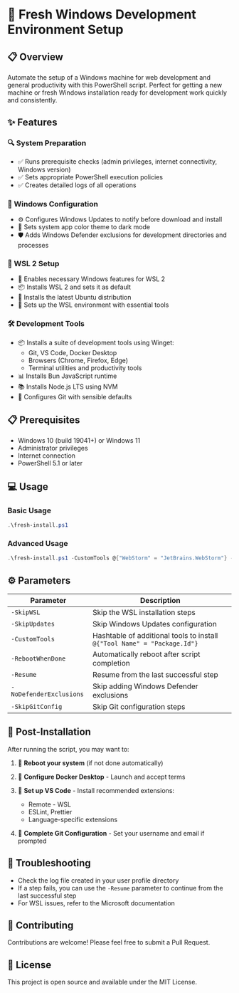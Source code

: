 # 🚀 Fresh Windows Development Environment Setup

## 📋 Overview
Automate the setup of a Windows machine for web development and general productivity with this PowerShell script. Perfect for getting a new machine or fresh Windows installation ready for development work quickly and consistently.

## ✨ Features

### 🔍 System Preparation
- ✅ Runs prerequisite checks (admin privileges, internet connectivity, Windows version)
- ✅ Sets appropriate PowerShell execution policies
- ✅ Creates detailed logs of all operations

### 🔄 Windows Configuration
- ⚙️ Configures Windows Updates to notify before download and install
- 🌙 Sets system app color theme to dark mode
- 🛡️ Adds Windows Defender exclusions for development directories and processes

### 🐧 WSL 2 Setup
- 🔌 Enables necessary Windows features for WSL 2
- 📦 Installs WSL 2 and sets it as default
- 🐧 Installs the latest Ubuntu distribution
- 🔧 Sets up the WSL environment with essential tools

### 🛠️ Development Tools
- 📦 Installs a suite of development tools using Winget:
  - Git, VS Code, Docker Desktop
  - Browsers (Chrome, Firefox, Edge)
  - Terminal utilities and productivity tools
- 📊 Installs Bun JavaScript runtime
- 📚 Installs Node.js LTS using NVM
- 🔄 Configures Git with sensible defaults

## 📋 Prerequisites
- Windows 10 (build 19041+) or Windows 11
- Administrator privileges
- Internet connection
- PowerShell 5.1 or later

## 💻 Usage

### Basic Usage
```powershell
.\fresh-install.ps1
```

### Advanced Usage
```powershell
.\fresh-install.ps1 -CustomTools @{"WebStorm" = "JetBrains.WebStorm"} -RebootWhenDone
```

## ⚙️ Parameters

| Parameter | Description |
|-----------|-------------|
| `-SkipWSL` | Skip the WSL installation steps |
| `-SkipUpdates` | Skip Windows Updates configuration |
| `-CustomTools` | Hashtable of additional tools to install `@{"Tool Name" = "Package.Id"}` |
| `-RebootWhenDone` | Automatically reboot after script completion |
| `-Resume` | Resume from the last successful step |
| `-NoDefenderExclusions` | Skip adding Windows Defender exclusions |
| `-SkipGitConfig` | Skip Git configuration steps |

## 📝 Post-Installation
After running the script, you may want to:

1. 🔄 **Reboot your system** (if not done automatically)
2. 🐳 **Configure Docker Desktop** - Launch and accept terms
3. 📝 **Set up VS Code** - Install recommended extensions:
   - Remote - WSL
   - ESLint, Prettier
   - Language-specific extensions

4. 🔑 **Complete Git Configuration** - Set your username and email if prompted

## 🚨 Troubleshooting
- Check the log file created in your user profile directory
- If a step fails, you can use the `-Resume` parameter to continue from the last successful step
- For WSL issues, refer to the Microsoft documentation

## 👥 Contributing
Contributions are welcome! Please feel free to submit a Pull Request.

## 📄 License
This project is open source and available under the MIT License.
